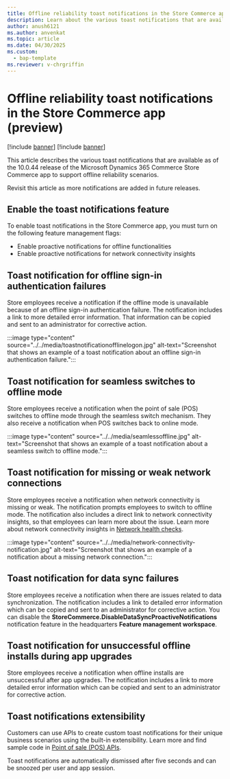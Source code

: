 ```yaml
---
title: Offline reliability toast notifications in the Store Commerce app (preview)
description: Learn about the various toast notifications that are available in the Microsoft Dynamics 365 Commerce Store Commerce app.
author: anush6121
ms.author: anvenkat 
ms.topic: article
ms.date: 04/30/2025
ms.custom: 
  - bap-template
ms.reviewer: v-chrgriffin
---
```


# Offline reliability toast notifications in the Store Commerce app (preview)

[!include [banner](../../includes/banner.md)]
[!include [banner](../../includes/preview-banner.md)]

This article describes the various toast notifications that are available as of the 10.0.44 release of the Microsoft Dynamics 365 Commerce Store Commerce app to support offline reliability scenarios.

Revisit this article as more notifications are added in future releases.

## Enable the toast notifications feature

To enable toast notifications in the Store Commerce app, you must turn on the following feature management flags:

- Enable proactive notifications for offline functionalities
- Enable proactive notifications for network connectivity insights

## Toast notification for offline sign-in authentication failures

Store employees receive a notification if the offline mode is unavailable because of an offline sign-in authentication failure. The notification includes a link to more detailed error information. That information can be copied and sent to an administrator for corrective action.

:::image type="content" source="../../media/toastnotificationofflinelogon.jpg" alt-text="Screenshot that shows an example of a toast notification about an offline sign-in authentication failure.":::

## Toast notification for seamless switches to offline mode

Store employees receive a notification when the point of sale (POS) switches to offline mode through the seamless switch mechanism. They also receive a notification when POS switches back to online mode.

:::image type="content" source="../../media/seamlessoffline.jpg" alt-text="Screenshot that shows an example of a toast notification about a seamless switch to offline mode.":::

## Toast notification for missing or weak network connections

Store employees receive a notification when network connectivity is missing or weak. The notification prompts employees to switch to offline mode. The notification also includes a direct link to network connectivity insights, so that employees can learn more about the issue. Learn more about network connectivity insights in [Network health checks](../../pos-healthcheck.md#network-health-checks).

:::image type="content" source="../../media/network-connectivity-notification.jpg" alt-text="Screenshot that shows an example of a notification about a missing network connection.":::

## Toast notification for data sync failures

Store employees receive a notification when there are issues related to data synchronization. The notification includes a link to detailed error information which can be copied and sent to an administrator for corrective action. You can disable the **StoreCommerce.DisableDataSyncProactiveNotifications** notification feature in the headquarters **Feature management workspace**.

## Toast notification for unsuccessful offline installs during app upgrades

Store employees receive a notification when offline installs are unsuccessful after app upgrades. The notification includes a link to more detailed error information which can be copied and sent to an administrator for corrective action.

## Toast notifications extensibility

Customers can use APIs to create custom toast notifications for their unique business scenarios using the built-in extensibility. Learn more and find sample code in [Point of sale (POS) APIs](/dynamics365/commerce/dev-itpro/pos-apis#device).

Toast notifications are automatically dismissed after five seconds and can be snoozed per user and app session. 
